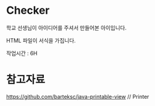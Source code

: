 # Checker
학교 선생님이 아이디어를 주셔서 만들어본 아이입니다.

HTML 파일이 서식을 가집니다.

작업시간 : 6H

# 참고자료
https://github.com/barteksc/java-printable-view // Printer
